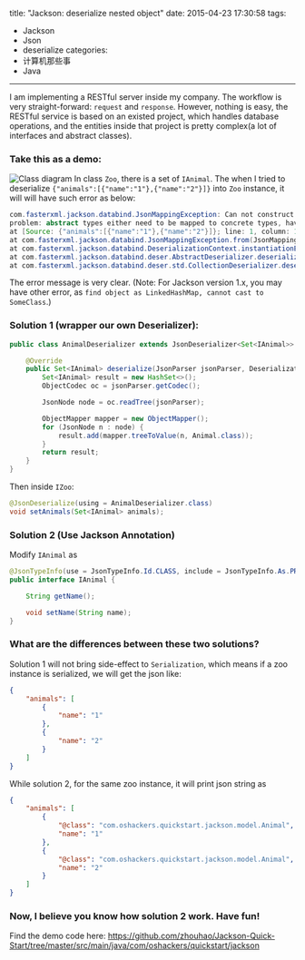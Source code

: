 title: "Jackson: deserialize nested object"
date: 2015-04-23 17:30:58
tags:
 - Jackson
 - Json
 - deserialize
categories:
  - 计算机那些事
  - Java
---
I am implementing a RESTful server inside my company. The workflow is very straight-forward: `request` and `response`. However, nothing is easy, the RESTful service is based on an existed project, which handles database operations, and the entities inside that project is pretty complex(a lot of interfaces and abstract classes).
<!-- more -->

### Take this as a demo:
![Class diagram](/img/json/structure.png "Class diagram")
In class `Zoo`, there is a set of `IAnimal`. The when I tried to deserialize `{"animals":[{"name":"1"},{"name":"2"}]}` into `Zoo` instance, it will will have such error as below:


```java
com.fasterxml.jackson.databind.JsonMappingException: Can not construct instance of com.oshackers.quickstart.jackson.model.IAnimal,
problem: abstract types either need to be mapped to concrete types, have custom deserializer, or be instantiated with additional type information
at [Source: {"animals":[{"name":"1"},{"name":"2"}]}; line: 1, column: 13] (through reference chain: com.oshackers.quickstart.jackson.model.Zoo["animals"]->java.util.HashSet[0])
at com.fasterxml.jackson.databind.JsonMappingException.from(JsonMappingException.java:148)
at com.fasterxml.jackson.databind.DeserializationContext.instantiationException(DeserializationContext.java:857)
at com.fasterxml.jackson.databind.deser.AbstractDeserializer.deserialize(AbstractDeserializer.java:139)
at com.fasterxml.jackson.databind.deser.std.CollectionDeserializer.deserialize(CollectionDeserializer.java:245)
```

The error message is very clear.
(Note: For Jackson version 1.x, you may have other error, as `find object as LinkedHashMap, cannot cast to SomeClass`.)

### Solution 1 (wrapper our own Deserializer):


```java
public class AnimalDeserializer extends JsonDeserializer<Set<IAnimal>> {

    @Override
    public Set<IAnimal> deserialize(JsonParser jsonParser, DeserializationContext ctxt) throws IOException {
        Set<IAnimal> result = new HashSet<>();
        ObjectCodec oc = jsonParser.getCodec();

        JsonNode node = oc.readTree(jsonParser);

        ObjectMapper mapper = new ObjectMapper();
        for (JsonNode n : node) {
            result.add(mapper.treeToValue(n, Animal.class));
        }
        return result;
    }
}
```

Then inside `IZoo`:


```java
@JsonDeserialize(using = AnimalDeserializer.class)
void setAnimals(Set<IAnimal> animals);
```


### Solution 2 (Use Jackson Annotation)
Modify `IAnimal` as


```java
@JsonTypeInfo(use = JsonTypeInfo.Id.CLASS, include = JsonTypeInfo.As.PROPERTY, property = "@class")
public interface IAnimal {

    String getName();

    void setName(String name);
}
```


### What are the differences between these two solutions?
Solution 1 will not bring side-effect to `Serialization`, which means if a zoo instance is serialized, we will get the json like:


```json
{
    "animals": [
        {
            "name": "1"
        },
        {
            "name": "2"
        }
    ]
}
```


While solution 2, for the same zoo instance, it will print json string as


```json
{
    "animals": [
        {
            "@class": "com.oshackers.quickstart.jackson.model.Animal",
            "name": "1"
        },
        {
            "@class": "com.oshackers.quickstart.jackson.model.Animal",
            "name": "2"
        }
    ]
}
```


### Now, I believe you know how solution 2 work. Have fun!


Find the demo code here:
https://github.com/zhouhao/Jackson-Quick-Start/tree/master/src/main/java/com/oshackers/quickstart/jackson
